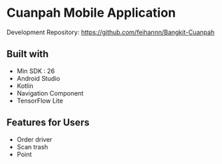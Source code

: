 # Cuanpah Mobile Application
Development Repository: https://github.com/feihannn/Bangkit-Cuanpah  

## Built with
- Min SDK : 26
- Android Studio
- Kotlin
- Navigation Component
- TensorFlow Lite

## Features for Users
- Order driver
- Scan trash
- Point
